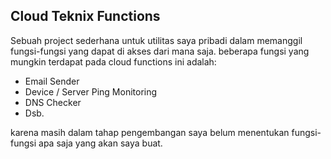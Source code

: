 ## Cloud Teknix Functions
Sebuah project sederhana untuk utilitas saya pribadi dalam memanggil fungsi-fungsi yang dapat di akses dari mana saja.
beberapa fungsi yang mungkin terdapat pada cloud functions ini adalah:
- Email Sender
- Device / Server Ping Monitoring
- DNS Checker
- Dsb.

karena masih dalam tahap pengembangan saya belum menentukan fungsi-fungsi apa saja yang akan saya buat.
